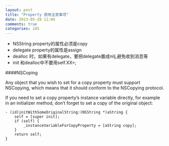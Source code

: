 ```yaml
---
layout: post
title: "Property 使用注意事项"
date: 2013-05-28 11:04
comments: true
categories: iOS
---
```


*	NSString property的属性必须是copy
*	delegate property的属性是assign
*	dealloc 时，如果有delegate，要把delegate置成nilj,避免收到消息等
*	init 和dealloc中不要用self.XX=;

####NSCoping  

<!-- more -->

Any object that you wish to set for a copy property must support NSCopying, which means that it should conform to the NSCopying protocol.  
  

If you need to set a copy property’s instance variable directly, for example in an initializer method, don’t forget to set a copy of the original object:

```
- (id)initWithSomeOriginalString:(NSString *)aString {
    self = [super init];
    if (self) {
        _instanceVariableForCopyProperty = [aString copy];
    }
    return self;
}
```

